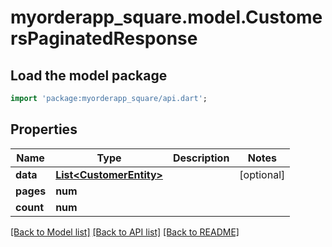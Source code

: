 # myorderapp_square.model.CustomersPaginatedResponse

## Load the model package
```dart
import 'package:myorderapp_square/api.dart';
```

## Properties
Name | Type | Description | Notes
------------ | ------------- | ------------- | -------------
**data** | [**List&lt;CustomerEntity&gt;**](CustomerEntity.md) |  | [optional] 
**pages** | **num** |  | 
**count** | **num** |  | 

[[Back to Model list]](../README.md#documentation-for-models) [[Back to API list]](../README.md#documentation-for-api-endpoints) [[Back to README]](../README.md)


